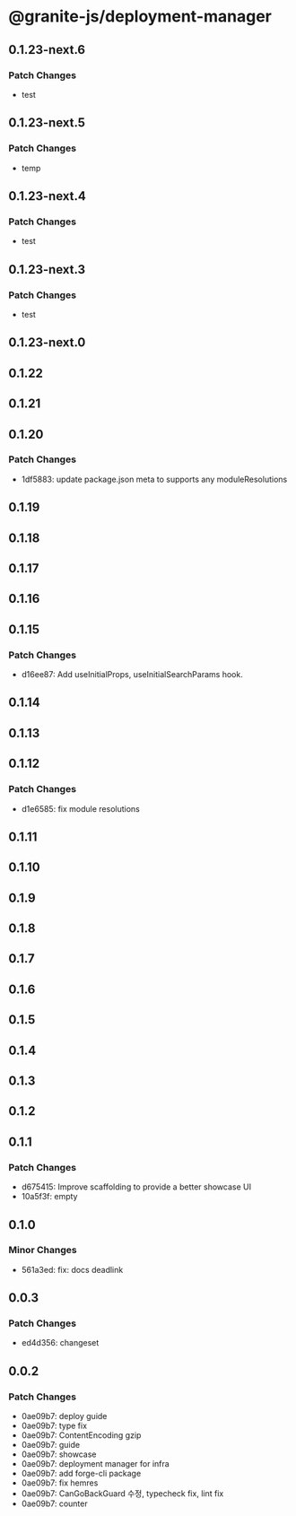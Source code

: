 # @granite-js/deployment-manager

## 0.1.23-next.6

### Patch Changes

- test

## 0.1.23-next.5

### Patch Changes

- temp

## 0.1.23-next.4

### Patch Changes

- test

## 0.1.23-next.3

### Patch Changes

- test

## 0.1.23-next.0

## 0.1.22

## 0.1.21

## 0.1.20

### Patch Changes

- 1df5883: update package.json meta to supports any moduleResolutions

## 0.1.19

## 0.1.18

## 0.1.17

## 0.1.16

## 0.1.15

### Patch Changes

- d16ee87: Add useInitialProps, useInitialSearchParams hook.

## 0.1.14

## 0.1.13

## 0.1.12

### Patch Changes

- d1e6585: fix module resolutions

## 0.1.11

## 0.1.10

## 0.1.9

## 0.1.8

## 0.1.7

## 0.1.6

## 0.1.5

## 0.1.4

## 0.1.3

## 0.1.2

## 0.1.1

### Patch Changes

- d675415: Improve scaffolding to provide a better showcase UI
- 10a5f3f: empty

## 0.1.0

### Minor Changes

- 561a3ed: fix: docs deadlink

## 0.0.3

### Patch Changes

- ed4d356: changeset

## 0.0.2

### Patch Changes

- 0ae09b7: deploy guide
- 0ae09b7: type fix
- 0ae09b7: ContentEncoding gzip
- 0ae09b7: guide
- 0ae09b7: showcase
- 0ae09b7: deployment manager for infra
- 0ae09b7: add forge-cli package
- 0ae09b7: fix hemres
- 0ae09b7: CanGoBackGuard 수정, typecheck fix, lint fix
- 0ae09b7: counter
